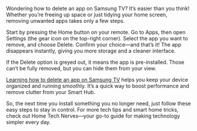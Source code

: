 Wondering how to delete an app on Samsung TV? It’s easier than you think! Whether you’re freeing up space or just tidying your home screen, removing unwanted apps takes only a few steps.

Start by pressing the Home button on your remote. Go to Apps, then open Settings (the gear icon on the top-right corner). Select the app you want to remove, and choose Delete. Confirm your choice—and that’s it! The app disappears instantly, giving you more storage and a cleaner interface.

If the Delete option is greyed out, it means the app is pre-installed. Those can’t be fully removed, but you can hide them from your view.

[Learning how to delete an app on Samsung TV](https://hometechnerves.com/how-to-delete-an-app-on-samsung-tv/) helps you keep your device organized and running smoothly. It’s a quick way to boost performance and remove clutter from your Smart Hub.

So, the next time you install something you no longer need, just follow these easy steps to stay in control. For more tech tips and smart home tricks, check out Home Tech Nerves—your go-to guide for making technology simpler every day.
